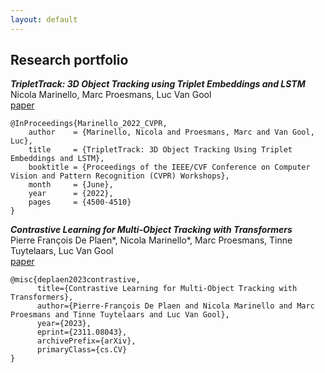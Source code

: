 ```yaml
---
layout: default
---
```


<!---

## Résumé

***PhD candidate in Computer Vision***<br>
***KU Leuven, Belgium***

* Topic: 3D surround vehicle awareness and re-identification for autonomous driving applications. Research carried out at the TRACE Lab at KU Leuven (Toyota Research on Automated Cars in Europe - Leuven).

***M.Sc. in Telecommunication Engineering***<br>
***University of Padova, Italy***

* Thesis title: Convolutional Neural Network Single-Telescope Reconstruction for the Large Size Telescope of CTA. <http://tesi.cab.unipd.it/62669/>

***B.Sc. in Information Engineering***<br>
***University of Padova, Italy***

* Thesis title: Denial of Service attacks over the TOR network.

***Erasmus***<br>
***University of Oslo, Norway***

* * *

--->

## Research portfolio
***TripletTrack: 3D Object Tracking using Triplet Embeddings and LSTM***<br>
Nicola Marinello, Marc Proesmans, Luc Van Gool<br>
[paper](https://arxiv.org/abs/2210.16204)

```
@InProceedings{Marinello_2022_CVPR,
    author    = {Marinello, Nicola and Proesmans, Marc and Van Gool, Luc},
    title     = {TripletTrack: 3D Object Tracking Using Triplet Embeddings and LSTM},
    booktitle = {Proceedings of the IEEE/CVF Conference on Computer Vision and Pattern Recognition (CVPR) Workshops},
    month     = {June},
    year      = {2022},
    pages     = {4500-4510}
}
```

***Contrastive Learning for Multi-Object Tracking with Transformers***
<br>Pierre François De Plaen*, Nicola Marinello*, Marc Proesmans, Tinne Tuytelaars, Luc Van Gool<br>
[paper](http://arxiv.org/abs/2311.08043)

```
@misc{deplaen2023contrastive,
      title={Contrastive Learning for Multi-Object Tracking with Transformers}, 
      author={Pierre-François De Plaen and Nicola Marinello and Marc Proesmans and Tinne Tuytelaars and Luc Van Gool},
      year={2023},
      eprint={2311.08043},
      archivePrefix={arXiv},
      primaryClass={cs.CV}
}
```

